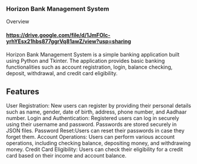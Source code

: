 ### Horizon Bank Management System
Overview
#### https://drive.google.com/file/d/1JmFOIc-yrhYEsx21hbs877ggrVq81awZ/view?usp=sharing
Horizon Bank Management System is a simple banking application built using Python and Tkinter. The application provides basic banking functionalities such as account registration, login, balance checking, deposit, withdrawal, and credit card eligibility.
## Features
User Registration: New users can register by providing their personal details such as name, gender, date of birth, address, phone number, and Aadhaar number.
Login and Authentication: Registered users can log in securely using their username and password. Passwords are stored securely in JSON files.
Password Reset:Users can reset their passwords in case they forget them.
Account Operations: Users can perform various account operations, including checking balance, depositing money, and withdrawing money.
Credit Card Eligibility: Users can check their eligibility for a credit card based on their income and account balance.
